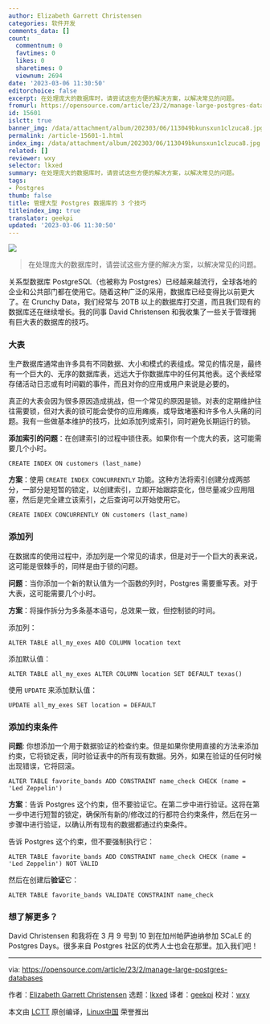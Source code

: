 ```yaml
---
author: Elizabeth Garrett Christensen
categories: 软件开发
comments_data: []
count:
  commentnum: 0
  favtimes: 0
  likes: 0
  sharetimes: 0
  viewnum: 2694
date: '2023-03-06 11:30:50'
editorchoice: false
excerpt: 在处理庞大的数据库时，请尝试这些方便的解决方案，以解决常见的问题。
fromurl: https://opensource.com/article/23/2/manage-large-postgres-databases
id: 15601
islctt: true
banner_img: /data/attachment/album/202303/06/113049bkunsxun1clzuca8.jpg
permalink: /article-15601-1.html
index_img: /data/attachment/album/202303/06/113049bkunsxun1clzuca8.jpg.thumb.jpg
related: []
reviewer: wxy
selector: lkxed
summary: 在处理庞大的数据库时，请尝试这些方便的解决方案，以解决常见的问题。
tags:
- Postgres
thumb: false
title: 管理大型 Postgres 数据库的 3 个技巧
titleindex_img: true
translator: geekpi
updated: '2023-03-06 11:30:50'
---
```


![](/data/attachment/album/202303/06/113049bkunsxun1clzuca8.jpg)



> 
> 在处理庞大的数据库时，请尝试这些方便的解决方案，以解决常见的问题。
> 
> 
> 


关系型数据库 PostgreSQL（也被称为 Postgres）已经越来越流行，全球各地的企业和公共部门都在使用它。随着这种广泛的采用，数据库已经变得比以前更大了。在 Crunchy Data，我们经常与 20TB 以上的数据库打交道，而且我们现有的数据库还在继续增长。我的同事 David Christensen 和我收集了一些关于管理拥有巨大表的数据库的技巧。


### 大表


生产数据库通常由许多具有不同数据、大小和模式的表组成。常见的情况是，最终有一个巨大的、无序的数据库表，远远大于你数据库中的任何其他表。这个表经常存储活动日志或有时间戳的事件，而且对你的应用或用户来说是必要的。


真正的大表会因为很多原因造成挑战，但一个常见的原因是锁。对表的定期维护往往需要锁，但对大表的锁可能会使你的应用瘫痪，或导致堵塞和许多令人头痛的问题。我有一些做基本维护的技巧，比如添加列或索引，同时避免长期运行的锁。


**添加索引的问题**：在创建索引的过程中锁住表。如果你有一个庞大的表，这可能需要几个小时。



```
CREATE INDEX ON customers (last_name)

```

**方案**：使用 `CREATE INDEX CONCURRENTLY` 功能。这种方法将索引创建分成两部分，一部分是短暂的锁定，以创建索引，立即开始跟踪变化，但尽量减少应用阻塞，然后是完全建立该索引，之后查询可以开始使用它。



```
CREATE INDEX CONCURRENTLY ON customers (last_name)

```

### 添加列


在数据库的使用过程中，添加列是一个常见的请求，但是对于一个巨大的表来说，这可能是很棘手的，同样是由于锁的问题。


**问题**：当你添加一个新的默认值为一个函数的列时，Postgres 需要重写表。对于大表，这可能需要几个小时。


**方案**：将操作拆分为多条基本语句，总效果一致，但控制锁的时间。


添加列：



```
ALTER TABLE all_my_exes ADD COLUMN location text

```

添加默认值：



```
ALTER TABLE all_my_exes ALTER COLUMN location SET DEFAULT texas()

```

使用 `UPDATE` 来添加默认值：



```
UPDATE all_my_exes SET location = DEFAULT

```

### 添加约束条件


**问题**: 你想添加一个用于数据验证的检查约束。但是如果你使用直接的方法来添加约束，它将锁定表，同时验证表中的所有现有数据。另外，如果在验证的任何时候出现错误，它将回滚。



```
ALTER TABLE favorite_bands ADD CONSTRAINT name_check CHECK (name = 'Led Zeppelin')

```

**方案**：告诉 Postgres 这个约束，但不要验证它。在第二步中进行验证。这将在第一步中进行短暂的锁定，确保所有新的/修改过的行都符合约束条件，然后在另一步骤中进行验证，以确认所有现有的数据都通过约束条件。


告诉 Postgres 这个约束，但不要强制执行它：



```
ALTER TABLE favorite_bands ADD CONSTRAINT name_check CHECK (name = 'Led Zeppelin') NOT VALID

```

然后在创建后**验证**它：



```
ALTER TABLE favorite_bands VALIDATE CONSTRAINT name_check

```

### 想了解更多？


David Christensen 和我将在 3 月 9 号到 10 到在加州帕萨迪纳参加 SCaLE 的 Postgres Days。很多来自 Postgres 社区的优秀人士也会在那里。加入我们吧！




---


via: <https://opensource.com/article/23/2/manage-large-postgres-databases>


作者：[Elizabeth Garrett Christensen](https://opensource.com/users/elizabethchristensencrunchydatacom) 选题：[lkxed](https://github.com/lkxed/) 译者：[geekpi](https://github.com/geekpi) 校对：[wxy](https://github.com/wxy)


本文由 [LCTT](https://github.com/LCTT/TranslateProject) 原创编译，[Linux中国](https://linux.cn/) 荣誉推出